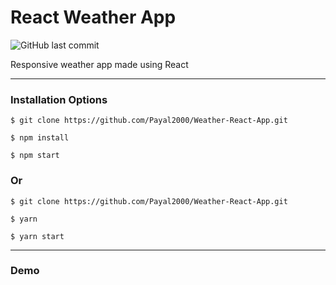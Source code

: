 # React Weather App

![GitHub last commit](https://img.shields.io/github/last-commit/Payal2000/Weather-React-App?style=flat-square)

Responsive weather app made using React

<hr />

### Installation Options

```
$ git clone https://github.com/Payal2000/Weather-React-App.git
```

```
$ npm install
```

```
$ npm start
```

### Or

```
$ git clone https://github.com/Payal2000/Weather-React-App.git
```

```
$ yarn
```

```
$ yarn start
```

<hr />

### Demo

